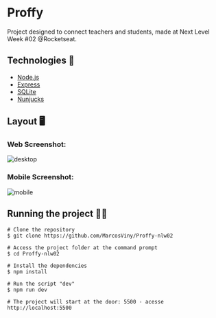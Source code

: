# Proffy 

Project designed to connect teachers and students, made at Next Level Week #02 @Rocketseat.

## Technologies  🚀
- [Node.js](https://nodejs.org/en/)
- [Express](https://expressjs.com/pt-br/)
- [SQLite](https://www.sqlite.org/index.html)
- [Nunjucks](https://mozilla.github.io/nunjucks/)

## Layout :desktop_computer:	
### Web Screenshot:
![desktop](https://user-images.githubusercontent.com/58784661/90445181-a4fd7d80-e0b5-11ea-9b6a-fa68a4d2d84d.JPG)


### Mobile Screenshot:
![mobile](https://user-images.githubusercontent.com/58784661/90445224-b47cc680-e0b5-11ea-9f6d-205aeeeb3572.JPG)

## Running the project :man_technologist:	
```
# Clone the repository
$ git clone https://github.com/MarcosViny/Proffy-nlw02

# Access the project folder at the command prompt
$ cd Proffy-nlw02

# Install the dependencies
$ npm install

# Run the script "dev"
$ npm run dev

# The project will start at the door: 5500 - acesse http://localhost:5500 
```
